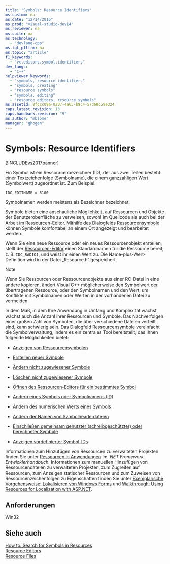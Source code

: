 ```yaml
---
title: "Symbols: Resource Identifiers"
ms.custom: na
ms.date: "12/14/2016"
ms.prod: "visual-studio-dev14"
ms.reviewer: na
ms.suite: na
ms.technology: 
  - "devlang-cpp"
ms.tgt_pltfrm: na
ms.topic: "article"
f1_keywords: 
  - "vc.editors.symbol.identifiers"
dev_langs: 
  - "C++"
helpviewer_keywords: 
  - "symbols, resource identifiers"
  - "symbols, creating"
  - "resource symbols"
  - "symbols, editing"
  - "resource editors, resource symbols"
ms.assetid: 8fccc09a-0237-4a65-b9c4-57d60c59e324
caps.latest.revision: 13
caps.handback.revision: "9"
ms.author: "mblome"
manager: "ghogen"
---
```

# Symbols: Resource Identifiers
[!INCLUDE[vs2017banner](../assembler/inline/includes/vs2017banner.md)]

Ein Symbol ist ein Ressourcenbezeichner \(ID\), der aus zwei Teilen besteht: einer Textzeichenfolge \(Symbolname\), die einem ganzzahligen Wert \(Symbolwert\) zugeordnet ist. Zum Beispiel:  
  
```  
IDC_EDITNAME = 5100  
```  
  
 Symbolnamen werden meistens als Bezeichner bezeichnet.  
  
 Symbole bieten eine anschauliche Möglichkeit, auf Ressourcen und Objekte der Benutzeroberfläche zu verweisen, sowohl im Quellcode als auch bei der Arbeit im Ressourcen\-Editor. Mithilfe des Dialogfelds [Ressourcensymbole](../windows/viewing-resource-symbols.md) können Symbole komfortabel an einem Ort angezeigt und bearbeitet werden.  
  
 Wenn Sie eine neue Ressource oder ein neues Ressourcenobjekt erstellen, stellt der [Ressourcen\-Editor](../mfc/resource-editors.md) einen Standardnamen für die Ressource bereit, z. B. `IDC_RADIO1`, und weist ihr einen Wert zu. Die Name\-plus\-Wert\-Definition wird in der Datei „Resource.h“ gespeichert.  
  
> [!NOTE]
>  Wenn Sie Ressourcen oder Ressourcenobjekte aus einer RC\-Datei in eine andere kopieren, ändert Visual C\+\+ möglicherweise den Symbolwert der übertragenen Ressource, oder den Symbolnamen und den Wert, um Konflikte mit Symbolnamen oder Werten in der vorhandenen Datei zu vermeiden.  
  
 In dem Maß, in dem Ihre Anwendung in Umfang und Komplexität wächst, wächst auch die Anzahl ihrer Ressourcen und Symbole. Das Nachverfolgen einer großen Zahl von Symbolen, die über verschiedene Dateien verteilt sind, kann schwierig sein. Das Dialogfeld [Ressourcensymbole](../windows/resource-symbols-dialog-box.md) vereinfacht die Symbolverwaltung, indem es ein zentrales Tool bereitstellt, das Ihnen folgende Möglichkeiten bietet:  
  
-   [Anzeigen von Ressourcensymbolen](../windows/viewing-resource-symbols.md)  
  
-   [Erstellen neuer Symbole](../windows/creating-new-symbols.md)  
  
-   [Ändern nicht zugewiesener Symbole](../windows/changing-unassigned-symbols.md)  
  
-   [Löschen nicht zugewiesener Symbole](../windows/deleting-unassigned-symbols.md)  
  
-   [Öffnen des Ressourcen\-Editors für ein bestimmtes Symbol](../windows/opening-the-resource-editor-for-a-given-symbol.md)  
  
-   [Ändern eines Symbols oder Symbolnamens \(ID\)](../windows/changing-a-symbol-or-symbol-name-id.md)  
  
-   [Ändern des numerischen Werts eines Symbols](../windows/changing-a-symbol-s-numeric-value.md)  
  
-   [Ändern der Namen von Symbolheaderdateien](../windows/changing-the-names-of-symbol-header-files.md)  
  
-   [Einschließen gemeinsam genutzter \(schreibgeschützter\) oder berechneter Symbole](../windows/including-shared-read-only-or-calculated-symbols.md)  
  
-   [Anzeigen vordefinierter Symbol\-IDs](../windows/predefined-symbol-ids.md)  
  
 Informationen zum Hinzufügen von Ressourcen zu verwalteten Projekten finden Sie unter [Ressourcen in Anwendungen](../Topic/Resources%20in%20Desktop%20Apps.md) im *.NET Framework\-Entwicklerhandbuch.* Informationen zum manuellen Hinzufügen von Ressourcendateien zu verwalteten Projekten, zum Zugreifen auf Ressourcen, zum Anzeigen statischer Ressourcen und zum Zuweisen von Ressourcenzeichenfolgen zu Eigenschaften finden Sie unter [Exemplarische Vorgehensweise: Lokalisieren von Windows Forms](assetId:///9a96220d-a19b-4de0-9f48-01e5d82679e5) und [Walkthrough: Using Resources for Localization with ASP.NET](../Topic/Walkthrough:%20Using%20Resources%20for%20Localization%20with%20ASP.NET.md).  
  
## Anforderungen  
 Win32  
  
## Siehe auch  
 [How to: Search for Symbols in Resources](../windows/how-to-search-for-symbols-in-resources.md)   
 [Resource Editors](../mfc/resource-editors.md)   
 [Resource Files](../mfc/resource-files-visual-studio.md)
